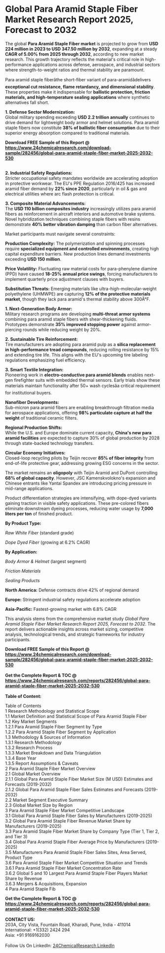 <h1>Global Para Aramid Staple Fiber Market Research Report 2025, Forecast to 2032</h1><p>The global <strong>Para Aramid Staple Fiber market</strong> is projected to grow from <strong>USD 224 million in 2023 to USD 347.50 million by 2032</strong>, expanding at a steady <strong>CAGR of 5.00% from 2025 through 2032</strong>, according to new market research. This growth trajectory reflects the material's critical role in high-performance applications across defense, aerospace, and industrial sectors where strength-to-weight ratios and thermal stability are paramount.</p><p>Para aramid staple fiberâthe short-fiber variant of para-aramidâdelivers <strong>exceptional cut resistance, flame retardancy, and dimensional stability</strong>. These properties make it indispensable for <strong>ballistic protection, friction materials, and high-temperature sealing applications</strong> where synthetic alternatives fall short.</p><p><strong>1. Defense Sector Modernization:</strong><br>
Global military spending exceeding <strong>USD 2.2 trillion annually</strong> continues to drive demand for lightweight body armor and helmet solutions. Para aramid staple fibers now constitute <strong>38% of ballistic fiber consumption</strong> due to their superior energy absorption compared to traditional materials.</p><div><b>Download FREE Sample of this Report @ 
            <a href="https://www.24chemicalresearch.com/download-sample/282456/global-para-aramid-staple-fiber-market-2025-2032-530">
            https://www.24chemicalresearch.com/download-sample/282456/global-para-aramid-staple-fiber-market-2025-2032-530</a></b></div><br><p><strong>2. Industrial Safety Regulations:</strong><br>
Stricter occupational safety mandates worldwide are accelerating adoption in protective workwear. The EU's PPE Regulation 2016/425 has increased aramid fiber demand by <strong>22% since 2020</strong>, particularly in oil &amp; gas and electrical utilities where arc flash protection is critical.</p><p><strong>3. Composite Material Advancements:</strong><br>
The <strong>USD 110 billion composites industry</strong> increasingly utilizes para aramid fibers as reinforcement in aircraft interiors and automotive brake systems. Novel hybridization techniques combining staple fibers with resins demonstrate <strong>40% better vibration damping</strong> than carbon fiber alternatives.</p><p>Market participants must navigate several constraints:</p><p><strong>Production Complexity:</strong> The polymerization and spinning processes require <strong>specialized equipment and controlled environments</strong>, creating high capital expenditure barriers. New production lines demand investments exceeding <strong>USD 150 million</strong>.</p><p><strong>Price Volatility:</strong> Fluctuating raw material costs for para-phenylene diamine (PPD) have caused <strong>18-25% annual price swings</strong>, forcing manufacturers to implement quarterly price adjustment clauses with buyers.</p><p><strong>Substitution Threats:</strong> Emerging materials like ultra-high-molecular-weight polyethylene (UHMWPE) are capturing <strong>12% of the protective materials market</strong>, though they lack para aramid's thermal stability above 300Â°F.</p><p><strong>1. Next-Generation Body Armor:</strong><br>
Military research programs are developing <strong>multi-threat armor systems</strong> combining para aramid staple fibers with shear-thickening fluids. Prototypes demonstrate <strong>35% improved stopping power</strong> against armor-piercing rounds while reducing weight by 20%.</p><p><strong>2. Sustainable Tire Reinforcement:</strong><br>
Tire manufacturers are adopting para aramid pulp as a <strong>silica replacement in high-performance tread compounds</strong>, reducing rolling resistance by 15% and extending tire life. This aligns with the EU's upcoming tire labeling regulations emphasizing fuel efficiency.</p><p><strong>3. Smart Textile Integration:</strong><br>
Pioneering work in <strong>electro-conductive para aramid blends</strong> enables next-gen firefighter suits with embedded thermal sensors. Early trials show these materials maintain functionality after 50+ wash cyclesâa critical requirement for institutional buyers.</p><p><strong>Nanofiber Developments:</strong><br>
	Sub-micron para aramid fibers are enabling breakthrough filtration media for aerospace applications, offering <strong>98% particulate capture at half the weight</strong> of traditional ceramic filters.</p><p><strong>Regional Production Shifts:</strong><br>
	While the U.S. and Europe dominate current capacity, <strong>China's new para aramid facilities</strong> are expected to capture 30% of global production by 2028 through state-backed technology transfers.</p><p><strong>Circular Economy Initiatives:</strong><br>
	Closed-loop recycling pilots by Teijin recover <strong>85% of fiber integrity</strong> from end-of-life protective gear, addressing growing ESG concerns in the sector.</p><p>The market remains an <strong>oligopoly</strong> with Teijin Aramid and DuPont controlling <strong>68% of global capacity</strong>. However, JSC Kamenskvolokno's expansion and Chinese entrants like Yantai Spandex are introducing pricing pressure in mid-range applications.</p><p>Product differentiation strategies are intensifying, with dope-dyed variants gaining traction in visible safety applications. These pre-colored fibers eliminate downstream dyeing processes, reducing water usage by <strong>7,000 liters per ton</strong> of finished product.</p><p><strong>By Product Type:</strong></p><p><em>Raw White Fiber</em> (standard grade)</p><p><em>Dope Dyed Fiber</em> (growing at 6.2% CAGR)</p><p><strong>By Application:</strong></p><p><em>Body Armor &amp; Helmet</em> (largest segment)</p><p><em>Friction Materials</em></p><p><em>Sealing Products</em></p><p><strong>North America:</strong> Defense contracts drive 42% of regional demand</p><p><strong>Europe:</strong> Stringent industrial safety regulations accelerate adoption</p><p><strong>Asia-Pacific:</strong> Fastest-growing market with 6.8% CAGR</p><p>This analysis stems from the comprehensive market study <em>Global Para Aramid Staple Fiber Market Research Report 2025, Forecast to 2032</em>. The report delivers actionable insights across market sizing, competitive analysis, technological trends, and strategic frameworks for industry participants.</p><div><b>Download FREE Sample of this Report @ 
            <a href="https://www.24chemicalresearch.com/download-sample/282456/global-para-aramid-staple-fiber-market-2025-2032-530">
            https://www.24chemicalresearch.com/download-sample/282456/global-para-aramid-staple-fiber-market-2025-2032-530</a></b></div><br><div><b>Get the Complete Report & TOC @ 
            <a href="https://www.24chemicalresearch.com/reports/282456/global-para-aramid-staple-fiber-market-2025-2032-530">
            https://www.24chemicalresearch.com/reports/282456/global-para-aramid-staple-fiber-market-2025-2032-530</a></b></div><br>
            <b>Table of Content:</b><p>Table of Contents<br />
1 Research Methodology and Statistical Scope<br />
1.1 Market Definition and Statistical Scope of Para Aramid Staple Fiber<br />
1.2 Key Market Segments<br />
1.2.1 Para Aramid Staple Fiber Segment by Type<br />
1.2.2 Para Aramid Staple Fiber Segment by Application<br />
1.3 Methodology & Sources of Information<br />
1.3.1 Research Methodology<br />
1.3.2 Research Process<br />
1.3.3 Market Breakdown and Data Triangulation<br />
1.3.4 Base Year<br />
1.3.5 Report Assumptions & Caveats<br />
2 Para Aramid Staple Fiber Market Overview<br />
2.1 Global Market Overview<br />
2.1.1 Global Para Aramid Staple Fiber Market Size (M USD) Estimates and Forecasts (2019-2032)<br />
2.1.2 Global Para Aramid Staple Fiber Sales Estimates and Forecasts (2019-2032)<br />
2.2 Market Segment Executive Summary<br />
2.3 Global Market Size by Region<br />
3 Para Aramid Staple Fiber Market Competitive Landscape<br />
3.1 Global Para Aramid Staple Fiber Sales by Manufacturers (2019-2025)<br />
3.2 Global Para Aramid Staple Fiber Revenue Market Share by Manufacturers (2019-2025)<br />
3.3 Para Aramid Staple Fiber Market Share by Company Type (Tier 1, Tier 2, and Tier 3)<br />
3.4 Global Para Aramid Staple Fiber Average Price by Manufacturers (2019-2025)<br />
3.5 Manufacturers Para Aramid Staple Fiber Sales Sites, Area Served, Product Type<br />
3.6 Para Aramid Staple Fiber Market Competitive Situation and Trends<br />
3.6.1 Para Aramid Staple Fiber Market Concentration Rate<br />
3.6.2 Global 5 and 10 Largest Para Aramid Staple Fiber Players Market Share by Revenue<br />
3.6.3 Mergers & Acquisitions, Expansion<br />
4 Para Aramid Staple Fib</p><div><b>Get the Complete Report & TOC @ 
            <a href="https://www.24chemicalresearch.com/reports/282456/global-para-aramid-staple-fiber-market-2025-2032-530">
            https://www.24chemicalresearch.com/reports/282456/global-para-aramid-staple-fiber-market-2025-2032-530</a></b></div><br><b>CONTACT US:</b><br>
            203A, City Vista, Fountain Road, Kharadi, Pune, India - 411014<br>
            International: +1(332) 2424 294<br>
            Asia: +91 9169162030 <br><br>
            Follow Us On LinkedIn: <a href="https://www.linkedin.com/company/24chemicalresearch/">24ChemicalResearch LinkedIn</a>